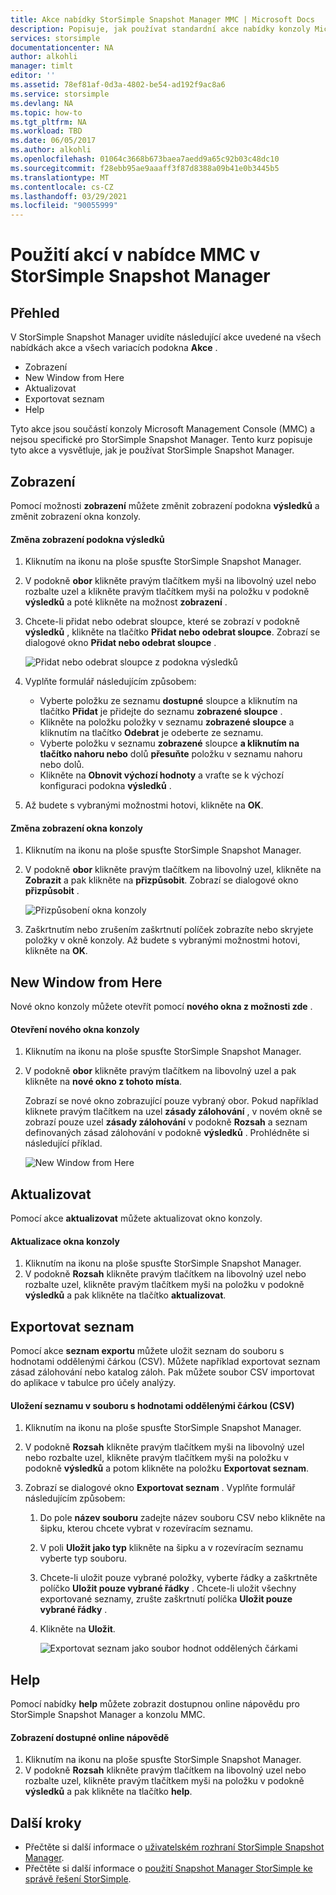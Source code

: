 ```yaml
---
title: Akce nabídky StorSimple Snapshot Manager MMC | Microsoft Docs
description: Popisuje, jak používat standardní akce nabídky konzoly Microsoft Management Console (MMC) v StorSimple Snapshot Manager.
services: storsimple
documentationcenter: NA
author: alkohli
manager: timlt
editor: ''
ms.assetid: 78ef81af-0d3a-4802-be54-ad192f9ac8a6
ms.service: storsimple
ms.devlang: NA
ms.topic: how-to
ms.tgt_pltfrm: NA
ms.workload: TBD
ms.date: 06/05/2017
ms.author: alkohli
ms.openlocfilehash: 01064c3668b673baea7aedd9a65c92b03c48dc10
ms.sourcegitcommit: f28ebb95ae9aaaff3f87d8388a09b41e0b3445b5
ms.translationtype: MT
ms.contentlocale: cs-CZ
ms.lasthandoff: 03/29/2021
ms.locfileid: "90055999"
---
```

# <a name="use-the-mmc-menu-actions-in-storsimple-snapshot-manager"></a>Použití akcí v nabídce MMC v StorSimple Snapshot Manager

## <a name="overview"></a>Přehled
V StorSimple Snapshot Manager uvidíte následující akce uvedené na všech nabídkách akce a všech variacích podokna **Akce** .

* Zobrazení
* New Window from Here 
* Aktualizovat 
* Exportovat seznam 
* Help 

Tyto akce jsou součástí konzoly Microsoft Management Console (MMC) a nejsou specifické pro StorSimple Snapshot Manager. Tento kurz popisuje tyto akce a vysvětluje, jak je používat StorSimple Snapshot Manager.

## <a name="view"></a>Zobrazení
Pomocí možnosti **zobrazení** můžete změnit zobrazení podokna **výsledků** a změnit zobrazení okna konzoly. 

#### <a name="to-change-the-results-pane-view"></a>Změna zobrazení podokna výsledků
1. Kliknutím na ikonu na ploše spusťte StorSimple Snapshot Manager.
2. V podokně **obor** klikněte pravým tlačítkem myši na libovolný uzel nebo rozbalte uzel a klikněte pravým tlačítkem myši na položku v podokně **výsledků** a poté klikněte na možnost **zobrazení** . 
3. Chcete-li přidat nebo odebrat sloupce, které se zobrazí v podokně **výsledků** , klikněte na tlačítko **Přidat nebo odebrat sloupce**. Zobrazí se dialogové okno **Přidat nebo odebrat sloupce** .
   
    ![Přidat nebo odebrat sloupce z podokna výsledků](./media/storsimple-snapshot-manager-mmc-menu/HCS_SSM_Add_remove_columns.png) 
4. Vyplňte formulář následujícím způsobem:
   
   * Vyberte položku ze seznamu **dostupné** sloupce a kliknutím na tlačítko **Přidat** je přidejte do seznamu **zobrazené sloupce** . 
   * Klikněte na položku položky v seznamu **zobrazené sloupce** a kliknutím na tlačítko **Odebrat** je odeberte ze seznamu. 
   * Vyberte položku v seznamu **zobrazené** sloupce **a kliknutím na tlačítko nahoru nebo** dolů **přesuňte** položku v seznamu nahoru nebo dolů. 
   * Klikněte na **Obnovit výchozí hodnoty** a vraťte se k výchozí konfiguraci podokna **výsledků** . 
5. Až budete s vybranými možnostmi hotovi, klikněte na **OK**. 

#### <a name="to-change-the-console-window-view"></a>Změna zobrazení okna konzoly
1. Kliknutím na ikonu na ploše spusťte StorSimple Snapshot Manager.
2. V podokně **obor** klikněte pravým tlačítkem na libovolný uzel, klikněte na **Zobrazit** a pak klikněte na **přizpůsobit**. Zobrazí se dialogové okno **přizpůsobit** .
   
    ![Přizpůsobení okna konzoly](./media/storsimple-snapshot-manager-mmc-menu/HCS_SSM_Customize.png) 
3. Zaškrtnutím nebo zrušením zaškrtnutí políček zobrazíte nebo skryjete položky v okně konzoly. Až budete s vybranými možnostmi hotovi, klikněte na **OK**.

## <a name="new-window-from-here"></a>New Window from Here
Nové okno konzoly můžete otevřít pomocí **nového okna z možnosti zde** .

#### <a name="to-open-a-new-console-window"></a>Otevření nového okna konzoly
1. Kliknutím na ikonu na ploše spusťte StorSimple Snapshot Manager.
2. V podokně **obor** klikněte pravým tlačítkem na libovolný uzel a pak klikněte na **nové okno z tohoto místa**. 
   
    Zobrazí se nové okno zobrazující pouze vybraný obor. Pokud například kliknete pravým tlačítkem na uzel **zásady zálohování** , v novém okně se zobrazí pouze uzel **zásady zálohování** v podokně **Rozsah** a seznam definovaných zásad zálohování v podokně **výsledků** . Prohlédněte si následující příklad.
   
    ![New Window from Here](./media/storsimple-snapshot-manager-mmc-menu/HCS_SSM_NewWindow.png) 

## <a name="refresh"></a>Aktualizovat
Pomocí akce **aktualizovat** můžete aktualizovat okno konzoly.

#### <a name="to-update-the-console-window"></a>Aktualizace okna konzoly
1. Kliknutím na ikonu na ploše spusťte StorSimple Snapshot Manager.
2. V podokně **Rozsah** klikněte pravým tlačítkem na libovolný uzel nebo rozbalte uzel, klikněte pravým tlačítkem myši na položku v podokně **výsledků** a pak klikněte na tlačítko **aktualizovat**. 

## <a name="export-list"></a>Exportovat seznam
Pomocí akce **seznam exportu** můžete uložit seznam do souboru s hodnotami oddělenými čárkou (CSV). Můžete například exportovat seznam zásad zálohování nebo katalog záloh. Pak můžete soubor CSV importovat do aplikace v tabulce pro účely analýzy.

#### <a name="to-save-a-list-in-a-comma-separated-value-csv-file"></a>Uložení seznamu v souboru s hodnotami oddělenými čárkou (CSV)
1. Kliknutím na ikonu na ploše spusťte StorSimple Snapshot Manager. 
2. V podokně **Rozsah** klikněte pravým tlačítkem myši na libovolný uzel nebo rozbalte uzel, klikněte pravým tlačítkem myši na položku v podokně **výsledků** a potom klikněte na položku **Exportovat seznam**. 
3. Zobrazí se dialogové okno **Exportovat seznam** . Vyplňte formulář následujícím způsobem: 
   
   1. Do pole **název souboru** zadejte název souboru CSV nebo klikněte na šipku, kterou chcete vybrat v rozevíracím seznamu.
   2. V poli **Uložit jako typ** klikněte na šipku a v rozevíracím seznamu vyberte typ souboru.
   3. Chcete-li uložit pouze vybrané položky, vyberte řádky a zaškrtněte políčko **Uložit pouze vybrané řádky** . Chcete-li uložit všechny exportované seznamy, zrušte zaškrtnutí políčka **Uložit pouze vybrané řádky** .
   4. Klikněte na **Uložit**.
      
      ![Exportovat seznam jako soubor hodnot oddělených čárkami](./media/storsimple-snapshot-manager-mmc-menu/HCS_SSM_Export_List.png) 

## <a name="help"></a>Help
Pomocí nabídky **help** můžete zobrazit dostupnou online nápovědu pro StorSimple Snapshot Manager a konzolu MMC.

#### <a name="to-view-available-online-help"></a>Zobrazení dostupné online nápovědě
1. Kliknutím na ikonu na ploše spusťte StorSimple Snapshot Manager.
2. V podokně **Rozsah** klikněte pravým tlačítkem na libovolný uzel nebo rozbalte uzel, klikněte pravým tlačítkem myši na položku v podokně **výsledků** a pak klikněte na tlačítko **help**. 

## <a name="next-steps"></a>Další kroky
* Přečtěte si další informace o [uživatelském rozhraní StorSimple Snapshot Manager](storsimple-use-snapshot-manager.md).
* Přečtěte si další informace o [použití Snapshot Manager StorSimple ke správě řešení StorSimple](storsimple-snapshot-manager-admin.md).


